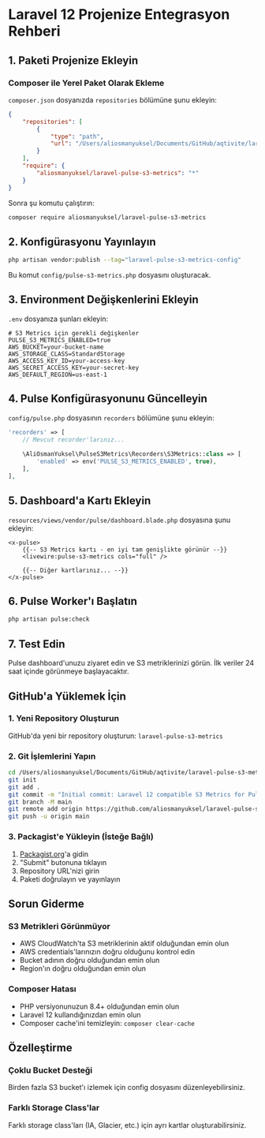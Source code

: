 # Laravel 12 Projenize Entegrasyon Rehberi

## 1. Paketi Projenize Ekleyin

### Composer ile Yerel Paket Olarak Ekleme

`composer.json` dosyanızda `repositories` bölümüne şunu ekleyin:

```json
{
    "repositories": [
        {
            "type": "path",
            "url": "/Users/aliosmanyuksel/Documents/GitHub/aqtivite/laravel-pulse-s3-metrics-l12"
        }
    ],
    "require": {
        "aliosmanyuksel/laravel-pulse-s3-metrics": "*"
    }
}
```

Sonra şu komutu çalıştırın:
```bash
composer require aliosmanyuksel/laravel-pulse-s3-metrics
```

## 2. Konfigürasyonu Yayınlayın

```bash
php artisan vendor:publish --tag="laravel-pulse-s3-metrics-config"
```

Bu komut `config/pulse-s3-metrics.php` dosyasını oluşturacak.

## 3. Environment Değişkenlerini Ekleyin

`.env` dosyanıza şunları ekleyin:

```env
# S3 Metrics için gerekli değişkenler
PULSE_S3_METRICS_ENABLED=true
AWS_BUCKET=your-bucket-name
AWS_STORAGE_CLASS=StandardStorage
AWS_ACCESS_KEY_ID=your-access-key
AWS_SECRET_ACCESS_KEY=your-secret-key
AWS_DEFAULT_REGION=us-east-1
```

## 4. Pulse Konfigürasyonunu Güncelleyin

`config/pulse.php` dosyasının `recorders` bölümüne şunu ekleyin:

```php
'recorders' => [
    // Mevcut recorder'larınız...
    
    \AliOsmanYuksel\PulseS3Metrics\Recorders\S3Metrics::class => [
        'enabled' => env('PULSE_S3_METRICS_ENABLED', true),
    ],
],
```

## 5. Dashboard'a Kartı Ekleyin

`resources/views/vendor/pulse/dashboard.blade.php` dosyasına şunu ekleyin:

```blade
<x-pulse>
    {{-- S3 Metrics kartı - en iyi tam genişlikte görünür --}}
    <livewire:pulse-s3-metrics cols="full" />
    
    {{-- Diğer kartlarınız... --}}
</x-pulse>
```

## 6. Pulse Worker'ı Başlatın

```bash
php artisan pulse:check
```

## 7. Test Edin

Pulse dashboard'unuzu ziyaret edin ve S3 metriklerinizi görün. İlk veriler 24 saat içinde görünmeye başlayacaktır.

## GitHub'a Yüklemek İçin

### 1. Yeni Repository Oluşturun

GitHub'da yeni bir repository oluşturun: `laravel-pulse-s3-metrics`

### 2. Git İşlemlerini Yapın

```bash
cd /Users/aliosmanyuksel/Documents/GitHub/aqtivite/laravel-pulse-s3-metrics-l12
git init
git add .
git commit -m "Initial commit: Laravel 12 compatible S3 Metrics for Pulse"
git branch -M main
git remote add origin https://github.com/aliosmanyuksel/laravel-pulse-s3-metrics.git
git push -u origin main
```

### 3. Packagist'e Yükleyin (İsteğe Bağlı)

1. [Packagist.org](https://packagist.org)'a gidin
2. "Submit" butonuna tıklayın
3. Repository URL'nizi girin
4. Paketi doğrulayın ve yayınlayın

## Sorun Giderme

### S3 Metrikleri Görünmüyor

- AWS CloudWatch'ta S3 metriklerinin aktif olduğundan emin olun
- AWS credentials'larınızın doğru olduğunu kontrol edin
- Bucket adının doğru olduğundan emin olun
- Region'ın doğru olduğundan emin olun

### Composer Hatası

- PHP versiyonunuzun 8.4+ olduğundan emin olun
- Laravel 12 kullandığınızdan emin olun
- Composer cache'ini temizleyin: `composer clear-cache`

## Özelleştirme

### Çoklu Bucket Desteği

Birden fazla S3 bucket'ı izlemek için config dosyasını düzenleyebilirsiniz.

### Farklı Storage Class'lar

Farklı storage class'ları (IA, Glacier, etc.) için ayrı kartlar oluşturabilirsiniz.
